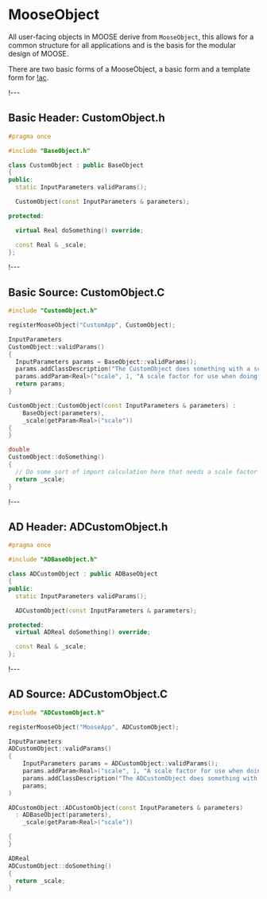 # MooseObject

All user-facing objects in MOOSE derive from `MooseObject`, this allows for a common structure
for all applications and is the basis for the modular design of MOOSE.

There are two basic forms of a MooseObject, a basic form and a template form for [!ac](AD).

!---

## Basic Header: CustomObject.h

```C++
#pragma once

#include "BaseObject.h"

class CustomObject : public BaseObject
{
public:
  static InputParameters validParams();

  CustomObject(const InputParameters & parameters);

protected:

  virtual Real doSomething() override;

  const Real & _scale;
};
```

!---

## Basic Source: CustomObject.C

```C++
#include "CustomObject.h"

registerMooseObject("CustomApp", CustomObject);

InputParameters
CustomObject::validParams()
{
  InputParameters params = BaseObject::validParams();
  params.addClassDescription("The CustomObject does something with a scale parameter.");
  params.addParam<Real>("scale", 1, "A scale factor for use when doing something.");
  return params;
}

CustomObject::CustomObject(const InputParameters & parameters) :
    BaseObject(parameters),
    _scale(getParam<Real>("scale"))
{
}

double
CustomObject::doSomething()
{
  // Do some sort of import calculation here that needs a scale factor
  return _scale;
}
```

!---

## AD Header: ADCustomObject.h

```cpp
#pragma once

#include "ADBaseObject.h"

class ADCustomObject : public ADBaseObject
{
public:
  static InputParameters validParams();

  ADCustomObject(const InputParameters & parameters);

protected:
  virtual ADReal doSomething() override;

  const Real & _scale;
};
```

!---

## AD Source: ADCustomObject.C

```cpp
#include "ADCustomObject.h"

registerMooseObject("MooseApp", ADCustomObject);

InputParameters
ADCustomObject::validParams()
{
    InputParameters params = ADCustomObject::validParams();
    params.addParam<Real>("scale", 1, "A scale factor for use when doing something.");
    params.addClassDescription("The ADCustomObject does something with a scale parameter.");
    params;
)

ADCustomObject::ADCustomObject(const InputParameters & parameters)
  : ADBaseObject(parameters),
    _scale(getParam<Real>("scale"))

{
}

ADReal
ADCustomObject::doSomething()
{
  return _scale;
}
```
